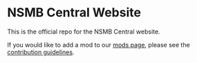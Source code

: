# NSMB Central Website
This is the official repo for the NSMB Central website.

If you would like to add a mod to our [mods page](https://www.nsmbcentral.net/mods), please see the [contribution guidelines](./CONTRIBUTING.md).